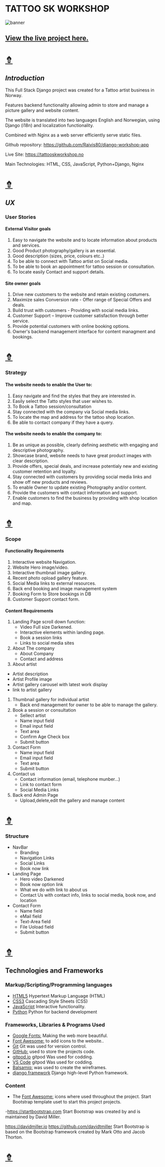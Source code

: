 # TATTOO SK WORKSHOP
![banner](README-files/Capture.PNG)
## [View the live project here.](https://tattooskworkshop.no/)

# [&#8686;](#TATTOO-SK-WORKSHOP)
## ***Introduction***
This Full Stack Django project was created for a Tattoo artist business in Norway. 

Features backend functionality allowing admin to store and manage a picture gallery and website content.

The website is translated into two languages English and Norwegian, using Django (i18n) and localization functionality.

Combined with Nginx as a web server efficiently serve static files.

Github repository: https://github.com/Raivis80/django-workshop-app

Live Site: https://tattooskworkshop.no

Main Technologies: HTML, CSS, JavaScript, Python+Django, Nginx

# [&#8686;](#TATTOO-SK-WORKSHOP)
## ***UX*** 
### **User Stories**
#### External Visitor goals
1. Easy to navigate the website and to locate information about products and services.
1. Good Product photography/gallery is an essential.
1. Good description (sizes, price, colours etc..)
1. To be able to connect with Tattoo artist on Social media.
1. To be able to book an appointment for tattoo session or consultation.
1. To locate easily Contact and support details.

#### Site owner goals
1. Drive new customers to the website and retain existing costumers.
1. Maximize sales Conversion rate - Offer range of Special Offers and deals.
1. Build trust with customers - Providing with social media links.
1. Customer Support – Improve customer satisfaction through better service.
1. Provide potential customers with online booking options.
1. Owner's backend management interface for content managment and bookings.

# [&#8686;](#TATTOO-SK-WORKSHOP)
### **Strategy**
#### The website needs to enable the User to:
1. Easy navigate and find the styles that they are interested in.
1. Easily select the Tatto styles that user wishes to.
1. To Book a Tattoo session/consultation
1. Stay connected with the company via Social media links.
1. To locate the map and address for the tattoo shop location.
1. Be able to contact company if they have a query.

#### The website needs to enable the company to:
1. Be as unique as possible, clearly defining aesthetic with engaging and descriptive photography.
1. Showcase brand, website needs to have great product images with clear description.
1. Provide offers, special deals, and increase potentialy new and existing customer retention and loyalty.
1. Stay connected with customers by providing social media links and show off new products and reviews.
1. To enable Owner to update existing Photography and/or content.
1. Provide the customers with contact information and support.
1. Enable customers to find the business by providing with shop location and map.


# [&#8686;](#TATTOO-SK-WORKSHOP)
### **Scope**
#### Functionality Requirements
1. Interactive website Navigation.
1. Website Hero image/video.
1. Interactive thumbnail image gallery.
1. Recent photo opload gallery feature.
1. Social Media links to external resources.
1. Back end booking and image management system
1. Booking Form to Store bookings in DB
1. Customer Support contact form.

#### Content Requirements
1. Landing Page scroll down function:
   - Video Full size Darkened.
   - Interactive elements within landing page.
   - Book a session links
   - Links to social media sites
1. About The company
   - About Company
   - Contact and address
1. About artist
 - Artist description
 - Artist Profile image
 - Artist gallery carousel with latest work display
 - link to artist gallery
1. Thumbnail gallery for individual artist
   - Back end management for owner to be able to manage the gallery.
1. Book a session or consultation
   - Sellect artist
   - Name input field
   - Email input field
   - Text area
   - Confirm Age Check box
   - Submit button
1. Contact Form
   - Name input field
   - Email input field
   - Text area 
   - Submit button 
1. Contact us
   - Contact information (email, telephone munber...)
   - Link to contact form 
   - Social Media Links
1. Back end Admin Page
   - Upload,delete,edit the gallery and manage content

# [&#8686;](#TATTOO-SK-WORKSHOP)

### **Structure**
- NavBar 
   - Branding
   - Navigation Links
   - Social Links
   - Book now link
- Landing Page
   - Hero video Darkened
   - Book now option link
   - What we do with link to about us
   - Contact Us with contact info, links to social media, book now, and location
- Contact Form
   - Name field
   - eMail field
   - Text-Area field
   - File Uoload field
   - Submit button

# [&#8686;](#TATTOO-SK-WORKSHOP)
## **Technologies and Frameworks**

### **Markup/Scripting/Programming languages**
- [HTML5](https://en.wikipedia.org/wiki/HTML5) Hypertext Markup Language (HTML)
- [CSS3](https://en.wikipedia.org/wiki/Cascading_Style_Sheets) Cascading Style Sheets (CSS)
- [JavaScript](https://www.javascript.com/) Interactive functionality.
- [Python](https://www.python.org/) Python for backend development

### **Frameworks, Libraries & Programs Used**
- [Google Fonts:](https://fonts.google.com/) Making the web more beautiful.
- [Font Awesome:](https://fontawesome.com/) to add icons to the website..
- [Git](https://git-scm.com/) Git was used for version control.
- [GitHub:](https://github.com/) used to store the projects code.
- [gitpod.io](https://gitpod.io/) gitpod Was used for codding.
- [VS Code](https://code.visualstudio.com/) gitpod Was used for codding.
- [Balsamiq:](https://balsamiq.com/) was used to create the wireframes.
- [django framework](https://www.djangoproject.com/) Django high-level Python framework.

### **Content**
- The [Font Awesome:](https://fontawesome.com/) icons where used throughout the project.
Start Bootstrap template uset to start this project projects.

-https://startbootstrap.com
Start Bootstrap was created by and is maintained by David Miller.

https://davidmiller.io
https://github.com/davidtmiller
Start Bootstrap is based on the Bootstrap framework created by Mark Otto and Jacob Thorton.

# [&#8686;](#TATTOO-SK-WORKSHOP)
